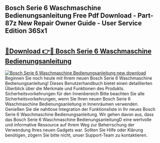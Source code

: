 ## Bosch Serie 6 Waschmaschine Bedienungsanleitung Free Pdf Download - Part-87z New Repair Owner Guide - User Service Edition 36Sx1

# <h2><a href="http://df5q2qi.blite.top/?on=Bosch+Serie+6+Waschmaschine+Bedienungsanleitung">🔗Download 👉🔴 Bosch Serie 6 Waschmaschine Bedienungsanleitung</a></h2>

[![Bosch Serie 6 Waschmaschine Bedienungsanleitung new download](https://i.imgur.com/lujVjoI.png)](http://df5q2qi.blite.top/?on=Bosch+Serie+6+Waschmaschine+Bedienungsanleitung)
Beginnen Sie noch heute mit Ihrem neuen Bosch Serie 6 Waschmaschine Bedienungsanleitung! Dieses Benutzerhandbuch bietet einen detaillierten Überblick über die Merkmale und Funktionen des Produkts. Sicherheitsvorkehrungen für den Innenbereich Bitte beachten Sie alle Sicherheitsvorkehrungen, wenn Sie Ihren neuen Bosch Serie 6 Waschmaschine Bedienungsanleitung in Innenräumen verwenden. Genießen Sie die nahtlose Integration der Funktionsliste in Ihr neues Bosch Serie 6 Waschmaschine Bedienungsanleitung. Wir gehen davon aus, dass das Bosch Serie 6 Waschmaschine BedienungsanleitungD eine wertvolle und informative Ressource auf Ihrem Weg zur Beherrschung der Verwendung Ihres neuen Gadgets war. Sollten Sie Hilfe oder Klärung benötigen, zögern Sie bitte nicht, unser Support-Team zu kontaktieren.
